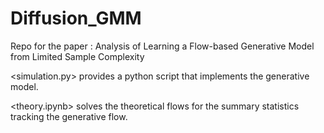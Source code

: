 # Diffusion_GMM
Repo for the paper : Analysis of Learning a Flow-based Generative Model from Limited Sample Complexity


<simulation.py> provides a python script that implements the generative model.

<theory.ipynb> solves the theoretical flows for the summary statistics tracking the generative flow.
